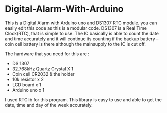 # Digital-Alarm-With-Arduino
This is a Digital Alarm with Arduino uno and DS1307 RTC module. you can easily edit this code as this is a modular code. DS1307 is a Real Time Clock(RTC), that is simple to use. The IC basically is able to count the date and time accurately and it will continue its counting if the backup battery – coin cell battery is there although the mainsupply to the IC is cut off.

The hardware that you need for this are :

- DS 1307
- 32.768kHz Quartz Crystal X 1
- Coin cell CR2032 & the holder
- 10k resistor x 2
- LCD board x 1
- Arduino uno x 1

I used RTClib for this program. This library is easy to use and able to get the date, time and day of the week accurately.
